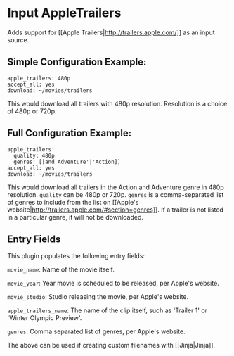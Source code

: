 # Input AppleTrailers

Adds support for [[Apple Trailers|http://trailers.apple.com/]] as an input source.

## Simple Configuration Example:


    apple_trailers: 480p
    accept_all: yes
    download: ~/movies/trailers


This would download all trailers with 480p resolution. Resolution is a choice of 480p or 720p.

## Full Configuration Example:


    apple_trailers:
      quality: 480p
      genres: [[and Adventure'|'Action]]
    accept_all: yes
    download: ~/movies/trailers


This would download all trailers in the Action and Adventure genre in 480p resolution. `quality` can be 480p or 720p. `genres` is a comma-separated list of genres to include from the list on [[Apple's website|http://trailers.apple.com/#section=genres]]. If a trailer is not listed in a particular genre, it will not be downloaded.

## Entry Fields

This plugin populates the following entry fields:

`movie_name`: Name of the movie itself.

`movie_year`: Year movie is scheduled to be released, per Apple's website.

`movie_studio`: Studio releasing the movie, per Apple's website.

`apple_trailers_name`: The name of the clip itself, such as 'Trailer 1' or 'Winter Olympic Preview'.

`genres`: Comma separated list of genres, per Apple's website.

The above can be used if creating custom filenames with [[Jinja|Jinja]].
